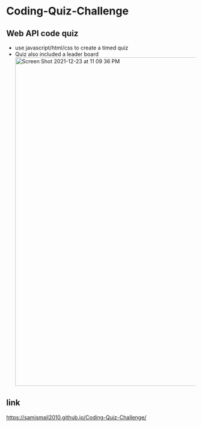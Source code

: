# Coding-Quiz-Challenge
## Web API code quiz
* use javascript/html/css to create a timed quiz
* Quiz also included a leader board<img width="873" alt="Screen Shot 2021-12-23 at 11 09 36 PM" src="https://user-images.githubusercontent.com/88996409/147319024-3c5862dc-86b2-4da5-b125-15ea5cf99057.png">
## link
https://samismail2010.github.io/Coding-Quiz-Challenge/
